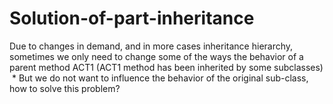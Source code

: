 # Solution-of-part-inheritance
Due to changes in demand, and in more cases inheritance hierarchy, sometimes we only need to change some of the ways the behavior of a parent method ACT1 (ACT1 method has been inherited by some subclasses)  *  But we do not want to influence the behavior of the original sub-class, how to solve this problem?
